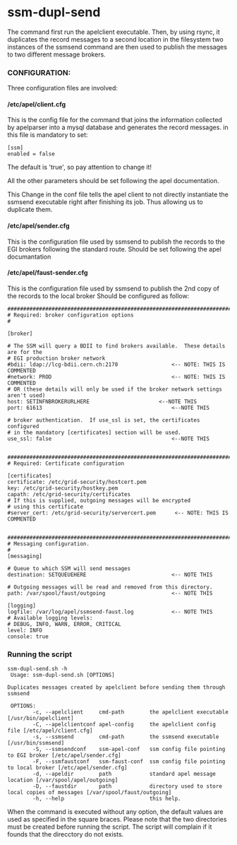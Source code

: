 ssm-dupl-send
=============


The command first run the apelclient executable. Then, by using rsync, it duplicates the record messages to a second location in the filesystem
two instances of the ssmsend command are then used to publish the messages to two different message brokers.

### CONFIGURATION:

Three configuration files are involved:

#### /etc/apel/client.cfg

This is the config file for the command that joins the information collected by apelparser into a mysql database and generates the record messages.
in this file is mandatory to set:

````
[ssm]
enabled = false
````

The default is 'true', so pay attention to change it!

All the other parameters should be set following the apel documentation.

This Change in the conf file tells the apel client to not directly instantiate the ssmsend executable right after finishing its job. 
Thus allowing us to duplicate them.

#### /etc/apel/sender.cfg

This is the configuration file used by ssmsend to publish the records to the EGI brokers following the standard route. Should be set 
following the apel documantation

#### /etc/apel/faust-sender.cfg

This is the configuration file used by ssmsend to publish the 2nd copy of the records to the local broker Should be configured as follow:

````
################################################################################
# Required: broker configuration options
#

[broker]

# The SSM will query a BDII to find brokers available.  These details are for the
# EGI production broker network
#bdii: ldap://lcg-bdii.cern.ch:2170					<-- NOTE: THIS IS COMMENTED
#network: PROD										<-- NOTE: THIS IS COMMENTED
# OR (these details will only be used if the broker network settings aren't used)
host: SETINFNBROKERURLHERE						<--NOTE THIS
port: 61613											<--NOTE THIS

# broker authentication.  If use_ssl is set, the certificates configured
# in the mandatory [certificates] section will be used.
use_ssl: false										<--NOTE THIS


################################################################################
# Required: Certificate configuration

[certificates]
certificate: /etc/grid-security/hostcert.pem
key: /etc/grid-security/hostkey.pem
capath: /etc/grid-security/certificates
# If this is supplied, outgoing messages will be encrypted
# using this certificate
#server_cert: /etc/grid-security/servercert.pem      <-- NOTE: THIS IS COMMENTED


################################################################################
# Messaging configuration.
#
[messaging]

# Queue to which SSM will send messages
destination: SETQUEUEHERE							<-- NOTE THIS

# Outgoing messages will be read and removed from this directory.
path: /var/spool/faust/outgoing						<-- NOTE THIS

[logging]
logfile: /var/log/apel/ssmsend-faust.log			<-- NOTE THIS
# Available logging levels:
# DEBUG, INFO, WARN, ERROR, CRITICAL
level: INFO
console: true
````

### Running the script

````
ssm-dupl-send.sh -h
 Usage: ssm-dupl-send.sh [OPTIONS]
 
Duplicates messages created by apelclient before sending them through ssmsend

 OPTIONS:
        -c, --apelclient     cmd-path        the apelclient executable [/usr/bin/apelclient]
        -C, --apelclientconf apel-config     the apelclient config file [/etc/apel/client.cfg]
        -s, --ssmsend        cmd-path        the ssmsend executable [/usr/bin/ssmsend]
        -S, --ssmsendconf    ssm-apel-conf   ssm config file pointing to EGI broker [/etc/apel/sender.cfg]
        -F, --ssmfaustconf   ssm-faust-conf  ssm config file pointing to local broker [/etc/apel/sender.cfg]
        -d, --apeldir        path            standard apel message location [/var/spool/apel/outgoing]
        -D, --faustdir       path            directory used to store local copies of messages [/var/spool/faust/outgoing]
        -h, --help                           this help.
````

When the command is executed without any option, the default values are used as specified in the square braces.
Please note that the two directories must be created before running the script. The script will complain if it founds that the direcctory do not exists. 

